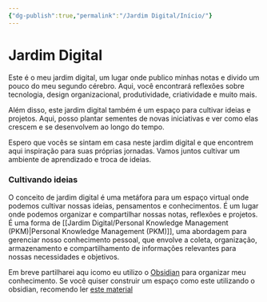 ```yaml
---
{"dg-publish":true,"permalink":"/Jardim Digital/Início/"}
---
```



# Jardim Digital

Este é o meu jardim digital, um lugar onde publico minhas notas e divido um pouco do meu segundo cérebro. Aqui, você encontrará reflexões sobre tecnologia, design organizacional, produtividade, criatividade e muito mais.

Além disso, este jardim digital também é um espaço para cultivar ideias e projetos. Aqui, posso plantar sementes de novas iniciativas e ver como elas crescem e se desenvolvem ao longo do tempo.
  
Espero que vocês se sintam em casa neste jardim digital e que encontrem aqui inspiração para suas próprias jornadas. Vamos juntos cultivar um ambiente de aprendizado e troca de ideias.
​

### Cultivando ideias

O conceito de jardim digital é uma metáfora para um espaço virtual onde podemos cultivar nossas ideias, pensamentos e conhecimentos. É um lugar onde podemos organizar e compartilhar nossas notas, reflexões e projetos. É uma forma de [[Jardim Digital/Personal Knowledge Management (PKM)\|Personal Knowledge Management (PKM)]], uma abordagem para gerenciar nosso conhecimento pessoal, que envolve a coleta, organização, armazenamento e compartilhamento de informações relevantes para nossas necessidades e objetivos.

Em breve partilharei aqu icomo eu utilizo o [Obsidian](https://obsidian.md) para organizar meu conhecimento. Se você quiser construir um espaço como este utilizando o obsidian, recomendo ler [este material](https://dg-docs.ole.dev/)

